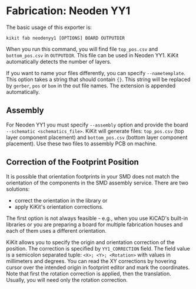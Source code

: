 # Fabrication: Neoden YY1

The basic usage of this exporter is:
```
kikit fab neodenyy1 [OPTIONS] BOARD OUTPUTDIR
```

When you run this command, you will find file `top_pos.csv` and `bottom_pos.csv`
in `OUTPUTDIR`. This file can be used in Neoden YY1. KiKit automatically detects
the number of layers.

If you want to name your files differently, you can specify `--nametemplate`.
This option takes a string that should contain `{}`. This string will be
replaced by `gerber`, `pos` or `bom` in the out file names. The extension is
appended automatically.

## Assembly

For Neoden YY1 you must specify `--assembly` option and provide the board
`--schematic <schematics_file>`. KiKit will generate files: `top_pos.csv`
(top layer component placement) and `bottom_pos.csv` (bottom layer component
placement). Use these two files to assembly PCB on machine.

## Correction of the Footprint Position

It is possible that orientation footprints in your SMD does not match the
orientation of the components in the SMD assembly service. There are two
solutions:

- correct the orientation in the library or
- apply KiKit's orientation corrections.

The first option is not always feasible - e.g., when you use KiCAD's built-in
libraries or you are preparing a board for multiple fabrication houses and each
of them uses a different orientation.

KiKit allows you to specify the origin and orientation correction of the
position. The correction is specified by `YY1_CORRECTION` field. The field
value is a semicolon separated tuple: `<X>; <Y>; <Rotation>` with values in
millimeters and degrees. You can read the XY corrections by hovering cursor over
the intended origin in footprint editor and mark the coordinates. Note that
first the rotation correction is applied, then the translation. Usually, you
will need only the rotation correction.
